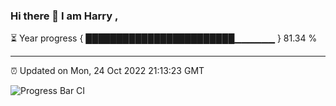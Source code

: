 ### Hi there 👋 I am Harry , 

⏳ Year progress { ████████████████████████▁▁▁▁▁▁ } 81.34 %

---

⏰ Updated on Mon, 24 Oct 2022 21:13:23 GMT

![Progress Bar CI](https://github.com/duykhang68/duykhang68/workflows/Progress%20Bar%20CI/badge.svg)
